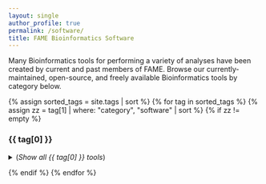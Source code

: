 ```yaml
---
layout: single
author_profile: true
permalink: /software/
title: FAME Bioinformatics Software
---
```


Many Bioinformatics tools for performing a variety of analyses have been created by current and past members of FAME.
Browse our currently-maintained, open-source, and freely available Bioinformatics tools by category below.


{% assign sorted_tags = site.tags | sort %}
 {% for tag in sorted_tags %}
  {% assign zz = tag[1] | where: "category", "software" | sort %}
  {% if zz != empty %}

<h3>{{ tag[0] }}</h3>
<details>
  <summary>
    (<i>Show all {{ tag[0] }} tools</i>)
  </summary>
  <ul>
    {% for post in tag[1] reversed %}
    <li><a href="{{ post.url }}">{{ post.title }}</a>{{ post.excerpt }}</li>
    {% endfor %}
  </ul>
</details>

  {% endif %}
{% endfor %}



